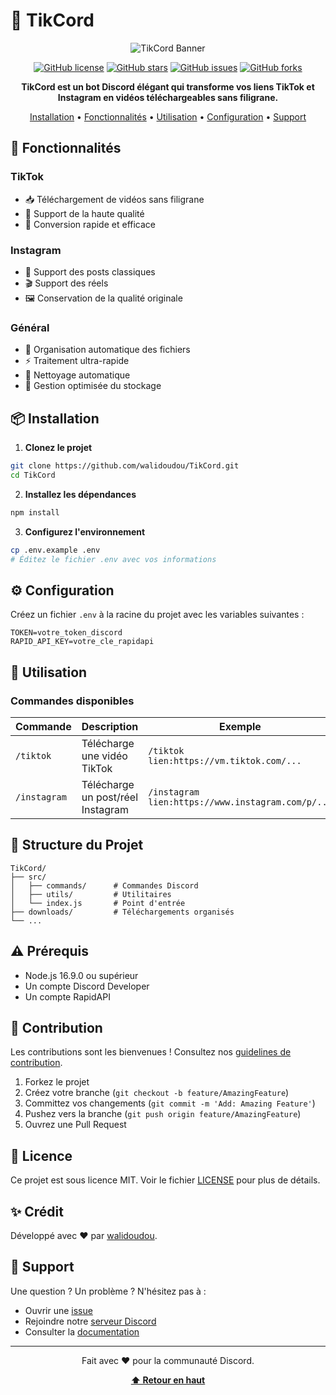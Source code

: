 # 🤖 TikCord

<div align="center">

![TikCord Banner](https://raw.githubusercontent.com/walidoudou/TikCord/main/assets/banner.png)

[![GitHub license](https://img.shields.io/github/license/walidoudou/TikCord)](https://github.com/walidoudou/TikCord/LICENSE)
[![GitHub stars](https://img.shields.io/github/stars/walidoudou/TikCord)](https://github.com/walidoudou/TikCord/stargazers)
[![GitHub issues](https://img.shields.io/github/issues/walidoudou/TikCord)](https://github.com/walidoudou/TikCord/issues)
[![GitHub forks](https://img.shields.io/github/forks/walidoudou/TikCord)](https://github.com/walidoudou/TikCord/network)

**TikCord est un bot Discord élégant qui transforme vos liens TikTok et Instagram en vidéos téléchargeables sans filigrane.**

[Installation](#-installation) • 
[Fonctionnalités](#-fonctionnalités) • 
[Utilisation](#-utilisation) • 
[Configuration](#-configuration) • 
[Support](#-support)

</div>

## 🌟 Fonctionnalités

### TikTok
- 📥 Téléchargement de vidéos sans filigrane
- 🎥 Support de la haute qualité
- 🔄 Conversion rapide et efficace

### Instagram
- 📱 Support des posts classiques
- 🎬 Support des réels
- 🖼️ Conservation de la qualité originale

### Général
- 📁 Organisation automatique des fichiers
- ⚡ Traitement ultra-rapide
- 🧹 Nettoyage automatique
- 💾 Gestion optimisée du stockage

## 📦 Installation

1. **Clonez le projet**
```bash
git clone https://github.com/walidoudou/TikCord.git
cd TikCord
```

2. **Installez les dépendances**
```bash
npm install
```

3. **Configurez l'environnement**
```bash
cp .env.example .env
# Éditez le fichier .env avec vos informations
```

## ⚙️ Configuration

Créez un fichier `.env` à la racine du projet avec les variables suivantes :

```env
TOKEN=votre_token_discord
RAPID_API_KEY=votre_cle_rapidapi
```

## 🚀 Utilisation

### Commandes disponibles

| Commande | Description | Exemple |
|----------|-------------|---------|
| `/tiktok` | Télécharge une vidéo TikTok | `/tiktok lien:https://vm.tiktok.com/...` |
| `/instagram` | Télécharge un post/réel Instagram | `/instagram lien:https://www.instagram.com/p/...` |

## 📂 Structure du Projet

```
TikCord/
├── src/
│   ├── commands/      # Commandes Discord
│   ├── utils/         # Utilitaires
│   └── index.js       # Point d'entrée
├── downloads/         # Téléchargements organisés
└── ...
```

## ⚠️ Prérequis

- Node.js 16.9.0 ou supérieur
- Un compte Discord Developer
- Un compte RapidAPI

## 🤝 Contribution

Les contributions sont les bienvenues ! Consultez nos [guidelines de contribution](https://github.com/walidoudou/TikCord/CONTRIBUTING.md).

1. Forkez le projet
2. Créez votre branche (`git checkout -b feature/AmazingFeature`)
3. Committez vos changements (`git commit -m 'Add: Amazing Feature'`)
4. Pushez vers la branche (`git push origin feature/AmazingFeature`)
5. Ouvrez une Pull Request

## 📝 Licence

Ce projet est sous licence MIT. Voir le fichier [LICENSE](https://github.com/walidoudou/TikCord/LICENSE) pour plus de détails.

## ✨ Crédit

Développé avec ❤️ par [walidoudou](https://github.com/walidoudou).

## 💬 Support

Une question ? Un problème ? N'hésitez pas à :
- Ouvrir une [issue](https://github.com/walidoudou/TikCord/issues)
- Rejoindre notre [serveur Discord](https://discord.gg/5Syw9ngqnz)
- Consulter la [documentation](https://github.com/walidoudou/TikCord/wiki)

---

<div align="center">
  
Fait avec ❤️ pour la communauté Discord.

**[⬆ Retour en haut](#-tikcord)**

</div>
